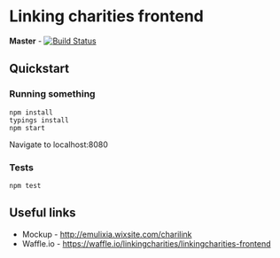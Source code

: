 # Linking charities frontend
**Master** - [![Build Status][travis-image]][travis-url]
## Quickstart
### Running something
```
npm install
typings install
npm start
```
Navigate to localhost:8080

### Tests
```
npm test
```

## Useful links
- Mockup - http://emulixia.wixsite.com/charilink
- Waffle.io - https://waffle.io/linkingcharities/linkingcharities-frontend


[travis-image]: https://travis-ci.org/linkingcharities/linkingcharities-frontend.svg?branch=master
[travis-url]: https://travis-ci.org/linkingcharities/linkingcharities-frontend/
